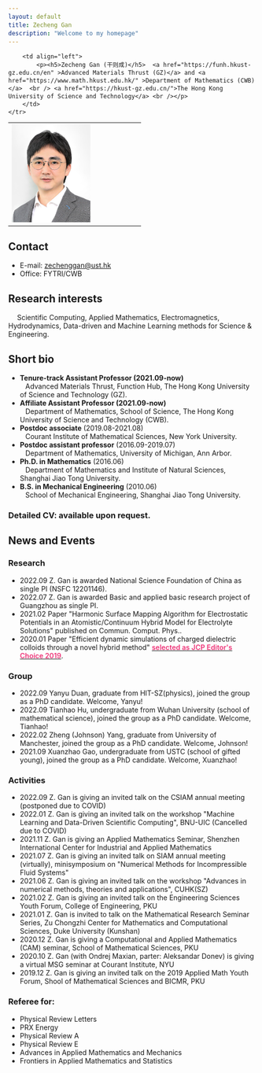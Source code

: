 ```yaml
---
layout: default
title: Zecheng Gan
description: "Welcome to my homepage"
---
```



<div>
<table class="imgtable">
    <tr>
        <td style="width:256px">
            <img src="assets/img/GZC.jpg" alt="" height="200px" /> 
        </td>
            
        <td align="left">
            <p><h5>Zecheng Gan (干则成)</h5>  <a href="https://funh.hkust-gz.edu.cn/en" >Advanced Materials Thrust (GZ)</a> and <a href="https://www.math.hkust.edu.hk/" >Department of Mathematics (CWB)</a>  <br /> <a href="https://hkust-gz.edu.cn/">The Hong Kong University of Science and Technology</a> <br /></p>
        </td>
	</tr>
</table>
</div>



## Contact
- E-mail: zechenggan@ust.hk
- Office: FYTRI/CWB

## Research interests
&emsp; Scientific Computing, Applied Mathematics, Electromagnetics, Hydrodynamics, Data-driven and Machine Learning methods for Science & Engineering.


## Short bio
- <b>Tenure-track Assistant Professor (2021.09-now)</b> <br> &ensp; Advanced Materials Thrust, Function Hub, The Hong Kong University of Science and Technology (GZ).
- <b>Affiliate Assistant Professor (2021.09-now)</b> <br> &ensp; Department of Mathematics, School of Science, The Hong Kong University of Science and Technology (CWB).
- <b>Postdoc associate</b> (2019.08-2021.08) <br> &ensp; Courant Institute of Mathematical Sciences, New York University.
- <b>Postdoc assistant professor</b> (2016.09-2019.07) <br> &ensp; Department of Mathematics, University of Michigan, Ann Arbor.
- <b>Ph.D. in Mathematics</b> (2016.06) <br> &ensp; Department of Mathematics and Institute of Natural Sciences, Shanghai Jiao Tong University. 
- <b>B.S. in Mechanical Engineering</b> (2010.06) <br> &ensp; School of Mechanical Engineering, Shanghai Jiao Tong University.
<!-- - <b>B.S. in Electrical & Information Engineering</b> (2010.06) <br> &ensp; School of Telecommunication and Information Engineering, Nanjing University of Posts and Telecommunications. -->

### Detailed CV: available upon request.

## News and Events

### Research
- 2022.09 Z. Gan is awarded National Science Foundation of China as single PI (NSFC 12201146).
- 2022.07 Z. Gan is awarded Basic and applied basic research project of Guangzhou as single PI.
- 2021.02 Paper "Harmonic Surface Mapping Algorithm for Electrostatic Potentials in an Atomistic/Continuum
Hybrid Model for Electrolyte Solutions" published on Commun. Comput. Phys..
- 2020.01 Paper "Efficient dynamic simulations of charged dielectric colloids through a novel hybrid
method" <a href="https://aip.scitation.org/action/doSearch?SeriesKey=jcp&AllField=JCP+Editors%E2%80%99+Choice+2019&ConceptID=208566&startPage=&content=collectionsSearch&target=issue-collections-search"><span style="font-weight:600;color:#ee3377;">selected as JCP Editor's Choice 2019</span></a>.

### Group
- 2022.09 Yanyu Duan, graduate from HIT-SZ(physics),  joined the group as a PhD candidate. Welcome, Yanyu!
- 2022.09 Tianhao Hu, undergraduate from Wuhan University (school of mathematical science), joined the group as a PhD candidate. Welcome, Tianhao!  
- 2022.02 Zheng (Johnson) Yang, graduate from University of Manchester, joined the group as a PhD candidate. Welcome, Johnson!  
- 2021.09 Xuanzhao Gao, undergraduate from USTC (school of gifted young), joined the group as a PhD candidate. Welcome, Xuanzhao!

### Activities  
- 2022.09 Z. Gan is giving an invited talk on the CSIAM annual meeting (postponed due to COVID)
- 2022.01 Z. Gan is giving an invited talk on the workshop "Machine Learning and Data-Driven Scientific Computing", BNU-UIC (Cancelled due to COVID)
- 2021.11 Z. Gan is giving an Applied Mathematics Seminar, Shenzhen International Center for Industrial and Applied
Mathematics
- 2021.07 Z. Gan is giving an invited talk on SIAM annual meeting (virtually), minisymposium on "Numerical Methods for Incompressible Fluid Systems"
- 2021.06 Z. Gan is giving an invited talk on the workshop "Advances in numerical methods, theories and applications", CUHK(SZ)
- 2021.02 Z. Gan is giving an invited talk on the Engineering Sciences Youth Forum, College of Engineering, PKU
- 2021.01 Z. Gan is invited to talk on the Mathematical Research Seminar Series, Zu Chongzhi Center for Mathematics and Computational
Sciences, Duke University (Kunshan)
- 2020.12 Z. Gan is giving a Computational and Applied Mathematics (CAM) seminar, School of Mathematical Sciences, PKU
- 2020.10 Z. Gan (with Ondrej Maxian, parter: Aleksandar Donev) is giving a virtual MSG seminar at Courant Institute, NYU 
- 2019.12 Z. Gan is giving an invited talk on the 2019 Applied Math Youth Forum, Shool of Mathematical Sciences and BICMR, PKU

### Referee for:
- Physical Review Letters
- PRX Energy
- Physical Review A
- Physical Review E
- Advances in Applied Mathematics and Mechanics
- Frontiers in Applied Mathematics and Statistics

